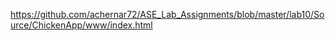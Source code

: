 
https://github.com/achernar72/ASE_Lab_Assignments/blob/master/lab10/Source/ChickenApp/www/index.html
